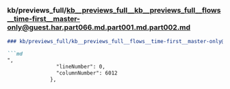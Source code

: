 ### kb/previews_full/kb__previews_full__kb__previews_full__flows__time-first__master-only@guest.har.part066.md.part001.md.part002.md

```md
### kb/previews_full/kb__previews_full__flows__time-first__master-only@guest.har.part066.md.part001.md (part 002)

```md
",
                "lineNumber": 0,
                "columnNumber": 6012
              },
 
```

```

```
